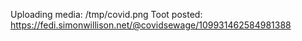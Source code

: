Uploading media: /tmp/covid.png
Toot posted: https://fedi.simonwillison.net/@covidsewage/109931462584981388
